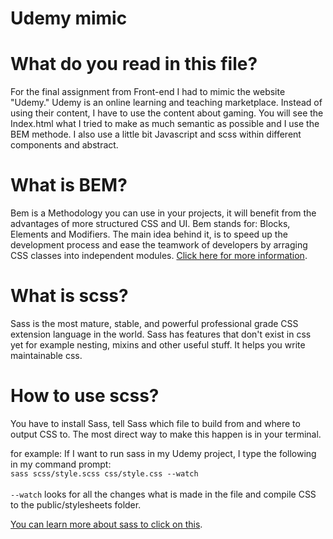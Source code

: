 # Udemy mimic

# What do you read in this file?
For the final assignment from Front-end I had to mimic the website "Udemy." Udemy is an online learning and teaching marketplace. Instead of using their content, I have to use the content about gaming.
You will see the Index.html what I tried to make as much semantic as possible and I use the BEM methode.
I also use a little bit Javascript and scss within different components and abstract.

# What is BEM?
Bem is a Methodology you can use in your projects, it will benefit from the advantages of more structured CSS and UI. Bem stands for: Blocks, Elements and Modifiers. The main idea behind it, is to speed up the development process and ease the teamwork of developers by arraging CSS classes into independent modules. 
[Click here for more information](https://getbem.com/introduction/).

# What is scss?
Sass is the most mature, stable, and powerful professional grade CSS extension language in the world.
Sass has features that don't exist in css yet for example nesting, mixins and other useful stuff. It helps you write maintainable css.

# How to use scss?
You have to install Sass, tell Sass which file to build from and where to output CSS to. The most direct way to make this happen is in your terminal. 

for example:
If I want to run sass in my Udemy project, I type the following in my command prompt:<br>
```sass scss/style.scss css/style.css --watch```<br><br>
```--watch``` looks for all the changes what is made in the file and compile CSS to the public/stylesheets folder.

[You can learn more about sass to click on this](https://sass-lang.com/).
